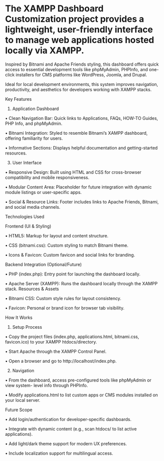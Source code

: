 # The XAMPP Dashboard Customization project provides a lightweight, user-friendly interface to manage web applications hosted locally via XAMPP. 

Inspired by Bitnami and Apache Friends styling, this dashboard offers quick access to essential development tools like phpMyAdmin, PHPInfo, and one-click installers for CMS platforms like WordPress, Joomla, and Drupal.

Ideal for local development environments, this system improves navigation, productivity, and aesthetics for developers working with XAMPP stacks.
 
Key Features
 
1. Application Dashboard
   
•	Clean Navigation Bar: Quick links to Applications, FAQs, HOW-TO Guides, PHP Info, and phpMyAdmin.

•	Bitnami Integration: Styled to resemble Bitnami’s XAMPP dashboard, offering familiarity for users.

•	Informative Sections: Displays helpful documentation and getting-started resources.

3. User Interface
   
•	Responsive Design: Built using HTML and CSS for cross-browser compatibility and mobile responsiveness.

•	Modular Content Area: Placeholder for future integration with dynamic module listings or user-specific apps.

•	Social & Resource Links: Footer includes links to Apache Friends, Bitnami, and social media channels.
 
Technologies Used

Frontend (UI & Styling)

•	HTML5: Markup for layout and content structure.

•	CSS (bitnami.css): Custom styling to match Bitnami theme.

•	Icons & Favicon: Custom favicon and social links for branding.

Backend Integration (Optional/Future)

•	PHP (index.php): Entry point for launching the dashboard locally.

•	Apache Server (XAMPP): Runs the dashboard locally through the XAMPP stack.
Resources & Assets

•	Bitnami CSS: Custom style rules for layout consistency.

•	Favicon: Personal or brand icon for browser tab visibility.
 
How It Works

1. Setup Process

•	Copy the project files (index.php, applications.html, bitnami.css, favicon.ico) to your XAMPP htdocs/directory.

•	Start Apache through the XAMPP Control Panel.

•	Open a browser and go to http://localhost/index.php.

2. Navigation

•	From the dashboard, access pre-configured tools like phpMyAdmin or view system-
level info through PHPInfo.

•	Modify applications.html to list custom apps or CMS modules installed on your local server.
 
Future Scope

•	Add login/authentication for developer-specific dashboards.

•	Integrate with dynamic content (e.g., scan htdocs/ to list active applications).

•	Add light/dark theme support for modern UX preferences.

•	Include localization support for multilingual access.
